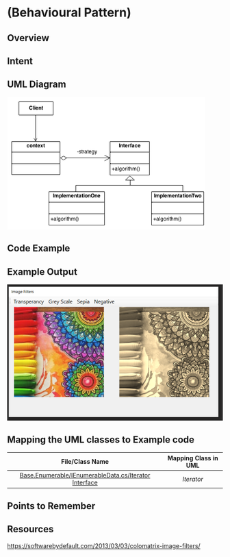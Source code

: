 # (Behavioural Pattern)

## Overview

## Intent

## UML Diagram
![plot](./uml.png)

## Code Example

## Example Output
![output](output.png)

## Mapping the UML classes to Example code
| **File/Class Name** | **Mapping Class in UML**  |
| :-----: | :-: |
|[Base.Enumerable/IEnumerableData.cs/Iterator Interface](./Base.Enumarable/IEnumarableData.cs)|*Iterator*|

## Points to Remember

## Resources
https://softwarebydefault.com/2013/03/03/colomatrix-image-filters/
